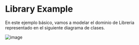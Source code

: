 # Library Example

En este ejemplo básico, vamos a modelar el dominio de Libreria representado en el siguiente diagrama de clases.

![image](https://github.com/BESSER-PEARL/BESSER-examples/blob/main/examples/library_class_diagram.jpg)
